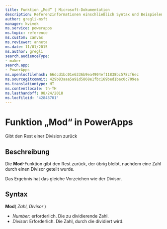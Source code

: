 ```yaml
---
title: Funktion „Mod“ | Microsoft-Dokumentation
description: Referenzinformationen einschließlich Syntax und Beispielen für die Funktion „Mod“ in PowerApps
author: gregli-msft
manager: kvivek
ms.service: powerapps
ms.topic: reference
ms.custom: canvas
ms.reviewer: anneta
ms.date: 11/01/2015
ms.author: gregli
search.audienceType:
- maker
search.app:
- PowerApps
ms.openlocfilehash: 66dcd1bc01e6336b9ea4904ef11838bc578cf6ec
ms.sourcegitcommit: 429b83aaa5a91d5868e1fbc169bed1bac0c709ea
ms.translationtype: HT
ms.contentlocale: th-TH
ms.lasthandoff: 08/24/2018
ms.locfileid: "42843701"
---
```

# <a name="mod-function-in-powerapps"></a>Funktion „Mod“ in PowerApps
Gibt den Rest einer Division zurück

## <a name="description"></a>Beschreibung
Die **Mod**-Funktion gibt den Rest zurück, der übrig bleibt, nachdem eine Zahl durch einen Divisor geteilt wurde.

Das Ergebnis hat das gleiche Vorzeichen wie der Divisor.

## <a name="syntax"></a>Syntax
**Mod**( *Zahl*, *Divisor* )

* *Number*: erforderlich. Die zu dividierende Zahl.
* *Divisor*: Erforderlich.  Die Zahl, durch die dividiert wird.

